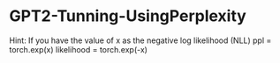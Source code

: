 # GPT2-Tunning-UsingPerplexity
Hint:
If you have the value of x as the negative log likelihood (NLL)
ppl = torch.exp(x)
likelihood = torch.exp(-x)
